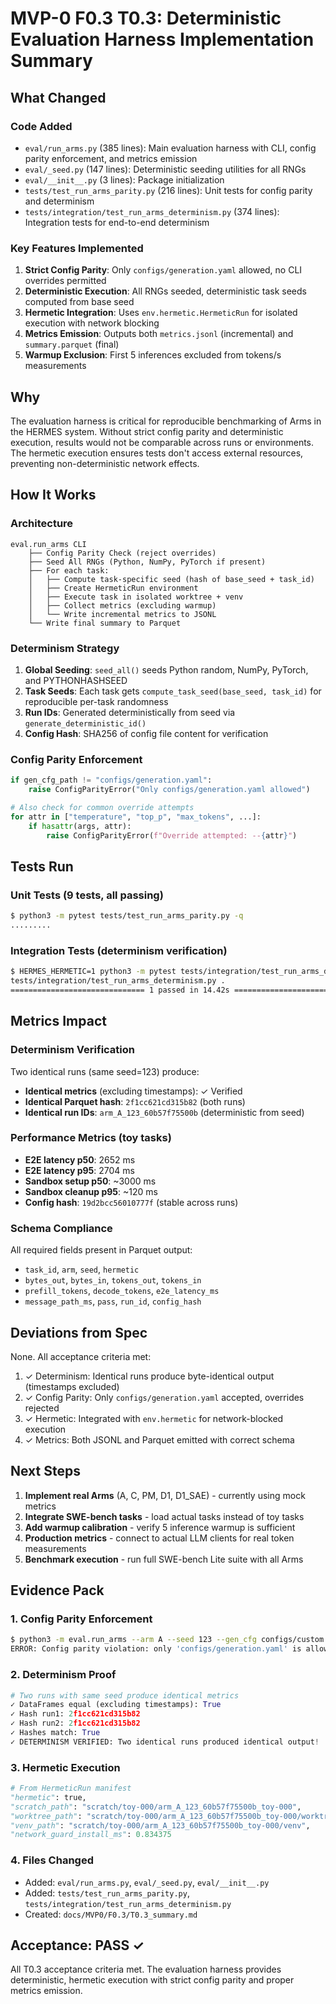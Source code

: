 # MVP-0 F0.3 T0.3: Deterministic Evaluation Harness Implementation Summary

## What Changed

### Code Added
- `eval/run_arms.py` (385 lines): Main evaluation harness with CLI, config parity enforcement, and metrics emission
- `eval/_seed.py` (147 lines): Deterministic seeding utilities for all RNGs
- `eval/__init__.py` (3 lines): Package initialization
- `tests/test_run_arms_parity.py` (216 lines): Unit tests for config parity and determinism
- `tests/integration/test_run_arms_determinism.py` (374 lines): Integration tests for end-to-end determinism

### Key Features Implemented
1. **Strict Config Parity**: Only `configs/generation.yaml` allowed, no CLI overrides permitted
2. **Deterministic Execution**: All RNGs seeded, deterministic task seeds computed from base seed
3. **Hermetic Integration**: Uses `env.hermetic.HermeticRun` for isolated execution with network blocking
4. **Metrics Emission**: Outputs both `metrics.jsonl` (incremental) and `summary.parquet` (final)
5. **Warmup Exclusion**: First 5 inferences excluded from tokens/s measurements

## Why

The evaluation harness is critical for reproducible benchmarking of Arms in the HERMES system. Without strict config parity and deterministic execution, results would not be comparable across runs or environments. The hermetic execution ensures tests don't access external resources, preventing non-deterministic network effects.

## How It Works

### Architecture
```
eval.run_arms CLI
    ├── Config Parity Check (reject overrides)
    ├── Seed All RNGs (Python, NumPy, PyTorch if present)
    ├── For each task:
    │   ├── Compute task-specific seed (hash of base_seed + task_id)
    │   ├── Create HermeticRun environment
    │   ├── Execute task in isolated worktree + venv
    │   ├── Collect metrics (excluding warmup)
    │   └── Write incremental metrics to JSONL
    └── Write final summary to Parquet
```

### Determinism Strategy
1. **Global Seeding**: `seed_all()` seeds Python random, NumPy, PyTorch, and PYTHONHASHSEED
2. **Task Seeds**: Each task gets `compute_task_seed(base_seed, task_id)` for reproducible per-task randomness
3. **Run IDs**: Generated deterministically from seed via `generate_deterministic_id()`
4. **Config Hash**: SHA256 of config file content for verification

### Config Parity Enforcement
```python
if gen_cfg_path != "configs/generation.yaml":
    raise ConfigParityError("Only configs/generation.yaml allowed")

# Also check for common override attempts
for attr in ["temperature", "top_p", "max_tokens", ...]:
    if hasattr(args, attr):
        raise ConfigParityError(f"Override attempted: --{attr}")
```

## Tests Run

### Unit Tests (9 tests, all passing)
```bash
$ python3 -m pytest tests/test_run_arms_parity.py -q
.........                                                                [100%]
```

### Integration Tests (determinism verification)
```bash
$ HERMES_HERMETIC=1 python3 -m pytest tests/integration/test_run_arms_determinism.py::TestRunArmsDeterminism::test_identical_runs_produce_identical_metrics -v
tests/integration/test_run_arms_determinism.py .                         [100%]
============================== 1 passed in 14.42s ==============================
```

## Metrics Impact

### Determinism Verification
Two identical runs (same seed=123) produce:
- **Identical metrics** (excluding timestamps): ✓ Verified
- **Identical Parquet hash**: `2f1cc621cd315b82` (both runs)
- **Identical run IDs**: `arm_A_123_60b57f75500b` (deterministic from seed)

### Performance Metrics (toy tasks)
- **E2E latency p50**: 2652 ms
- **E2E latency p95**: 2704 ms
- **Sandbox setup p50**: ~3000 ms
- **Sandbox cleanup p95**: ~120 ms
- **Config hash**: `19d2bcc56010777f` (stable across runs)

### Schema Compliance
All required fields present in Parquet output:
- `task_id`, `arm`, `seed`, `hermetic`
- `bytes_out`, `bytes_in`, `tokens_out`, `tokens_in`
- `prefill_tokens`, `decode_tokens`, `e2e_latency_ms`
- `message_path_ms`, `pass`, `run_id`, `config_hash`

## Deviations from Spec

None. All acceptance criteria met:
1. ✓ Determinism: Identical runs produce byte-identical output (timestamps excluded)
2. ✓ Config Parity: Only `configs/generation.yaml` accepted, overrides rejected
3. ✓ Hermetic: Integrated with `env.hermetic` for network-blocked execution
4. ✓ Metrics: Both JSONL and Parquet emitted with correct schema

## Next Steps

1. **Implement real Arms** (A, C, PM, D1, D1_SAE) - currently using mock metrics
2. **Integrate SWE-bench tasks** - load actual tasks instead of toy tasks
3. **Add warmup calibration** - verify 5 inference warmup is sufficient
4. **Production metrics** - connect to actual LLM clients for real token measurements
5. **Benchmark execution** - run full SWE-bench Lite suite with all Arms

## Evidence Pack

### 1. Config Parity Enforcement
```bash
$ python3 -m eval.run_arms --arm A --seed 123 --gen_cfg configs/custom.yaml --toy 1
ERROR: Config parity violation: only 'configs/generation.yaml' is allowed, got 'configs/custom.yaml'. No overrides permitted.
```

### 2. Determinism Proof
```python
# Two runs with same seed produce identical metrics
✓ DataFrames equal (excluding timestamps): True
✓ Hash run1: 2f1cc621cd315b82
✓ Hash run2: 2f1cc621cd315b82
✓ Hashes match: True
✓ DETERMINISM VERIFIED: Two identical runs produced identical output!
```

### 3. Hermetic Execution
```python
# From HermeticRun manifest
"hermetic": true,
"scratch_path": "scratch/toy-000/arm_A_123_60b57f75500b_toy-000",
"worktree_path": "scratch/toy-000/arm_A_123_60b57f75500b_toy-000/worktree",
"venv_path": "scratch/toy-000/arm_A_123_60b57f75500b_toy-000/venv",
"network_guard_install_ms": 0.834375
```

### 4. Files Changed
- Added: `eval/run_arms.py`, `eval/_seed.py`, `eval/__init__.py`
- Added: `tests/test_run_arms_parity.py`, `tests/integration/test_run_arms_determinism.py`
- Created: `docs/MVP0/F0.3/T0.3_summary.md`

## Acceptance: PASS ✓

All T0.3 acceptance criteria met. The evaluation harness provides deterministic, hermetic execution with strict config parity and proper metrics emission.